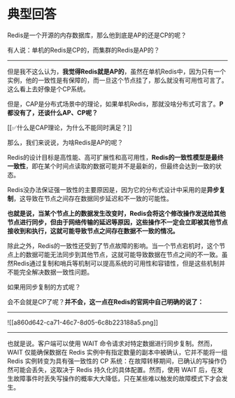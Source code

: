 # 典型回答


Redis是一个开源的内存数据库，那么他到底是AP的还是CP的呢？



有人说：单机的Redis是CP的，而集群的Redis是AP的？

****

但是我不这么认为，**我觉得Redis就是AP的**，虽然在单机Redis中，因为只有一个实例，他的一致性是有保障的，而一旦这个节点挂了，那么就没有可用性可言了。这么看上去好像是个CP系统。



但是，CAP是分布式场景中的理论，如果单机Redis，那就没啥分布式可言了。**P都没有了，还谈什么AP、CP呢？**



[[✅什么是CAP理论，为什么不能同时满足？]]



那么，我们来说说，为啥Redis是AP的呢？



Redis的设计目标是高性能、高可扩展性和高可用性，**Redis的一致性模型是最终一致性**，即在某个时间点读取的数据可能并不是最新的，但最终会达到一致的状态。



Redis没办法保证强一致性的主要原因是，因为它的分布式设计中采用的是**异步复制**，这导致在节点之间存在数据同步延迟和不一致的可能性。



**也就是说，当某个节点上的数据发生改变时，Redis会将这个修改操作发送给其他节点进行同步，但由于网络传输的延迟等原因，这些操作不一定会立即被其他节点接收到和执行，这就可能导致节点之间存在数据不一致的情况。**



除此之外，Redis的一致性还受到了节点故障的影响。当一个节点宕机时，这个节点上的数据可能无法同步到其他节点，这就可能导致数据在节点之间的不一致。虽然Redis通过复制和哨兵等机制可以提高系统的可用性和容错性，但是这些机制并不能完全解决数据一致性问题。



如果用同步复制的方式呢？



会不会就是CP了呢？**并不会，这一点在Redis的官网中自己明确的说了：**

****

![[a860d642-ca71-46c7-8d05-6c8b223188a5.png]]

****

也就是说。客户端可以使用 WAIT 命令请求对特定数据进行同步复制。然而，WAIT 仅能确保数据在 Redis 实例中有指定数量的副本中被确认，它并不能将一组 Redis 实例转变为具有强一致性的 CP 系统：在故障转移期间，已确认的写操作仍然可能会丢失，这取决于 Redis 持久化的具体配置。然而，使用 WAIT 后，在发生故障事件时丢失写操作的概率大大降低，只在某些难以触发的故障模式下才会发生。

